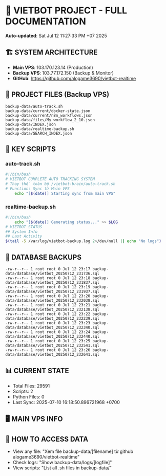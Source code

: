 # 🤖 VIETBOT PROJECT - FULL DOCUMENTATION
**Auto-updated**: Sat Jul 12 11:27:33 PM +07 2025

## 🏗️ SYSTEM ARCHITECTURE
- **Main VPS**: 103.170.123.14 (Production)
- **Backup VPS**: 103.77.172.150 (Backup & Monitor)
- **GitHub**: https://github.com/alogame3690/vietbot-realtime

## 📁 PROJECT FILES (Backup VPS)
```
backup-data/auto-track.sh
backup-data/current/docker-state.json
backup-data/current/n8n_workflows.json
backup-data/files/My_workflow_2_10.json
backup-data/INDEX.json
backup-data/realtime-backup.sh
backup-data/SEARCH_INDEX.json
```

## 🔧 KEY SCRIPTS
### auto-track.sh
```bash
#!/bin/bash
# VIETBOT COMPLETE AUTO TRACKING SYSTEM
# Thay thế toàn bộ /vietbot-brain/auto-track.sh
# Function: Sync từ Main VPS
    echo "[$(date)] Starting sync from main VPS"
```
### realtime-backup.sh
```bash
#!/bin/bash
    echo "[$(date)] Generating status..." >> $LOG
# VIETBOT STATUS
## System Info
## Last Activity
$(tail -5 /var/log/vietbot-backup.log 2>/dev/null || echo "No logs")
```

## 💾 DATABASE BACKUPS
```
-rw-r--r-- 1 root root 0 Jul 12 23:17 backup-data/database/vietbot_20250712_231736.sql
-rw-r--r-- 1 root root 0 Jul 12 23:18 backup-data/database/vietbot_20250712_231837.sql
-rw-r--r-- 1 root root 0 Jul 12 23:19 backup-data/database/vietbot_20250712_231937.sql
-rw-r--r-- 1 root root 0 Jul 12 23:20 backup-data/database/vietbot_20250712_232038.sql
-rw-r--r-- 1 root root 0 Jul 12 23:21 backup-data/database/vietbot_20250712_232138.sql
-rw-r--r-- 1 root root 0 Jul 12 23:22 backup-data/database/vietbot_20250712_232239.sql
-rw-r--r-- 1 root root 0 Jul 12 23:23 backup-data/database/vietbot_20250712_232340.sql
-rw-r--r-- 1 root root 0 Jul 12 23:24 backup-data/database/vietbot_20250712_232440.sql
-rw-r--r-- 1 root root 0 Jul 12 23:25 backup-data/database/vietbot_20250712_232541.sql
-rw-r--r-- 1 root root 0 Jul 12 23:26 backup-data/database/vietbot_20250712_232641.sql
```

## 📊 CURRENT STATE
- Total Files: 29591
- Scripts: 2
- Python Files: 0
- Last Sync: 2025-07-10 16:18:50.896721968 +0700

## 🖥️ MAIN VPS INFO


## 🚨 HOW TO ACCESS DATA
- View any file: "Xem file backup-data/[filename] từ github alogame3690/vietbot-realtime"
- Check logs: "Show backup-data/logs/[logfile]"
- View scripts: "List all .sh files in backup-data/"

